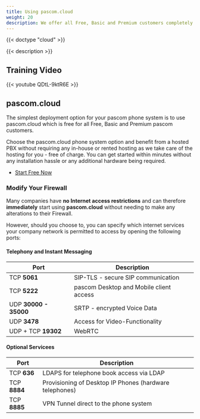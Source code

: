 ```yaml
---
title: Using pascom.cloud
weight: 20
description: We offer all Free, Basic and Premium customers completely free pascom.cloud phone system hosting. Simple, Secure, Fast - start free now.
---
```


{{< doctype "cloud" >}}
 
{{< description >}}

## Training Video

{{< youtube QDtL-9ktR6E  >}}

## pascom.cloud

The simplest deployment option for your pascom phone system is to use pascom.cloud which is free for all Free, Basic and Premium pascom customers. 

Choose the pascom.cloud phone system option and benefit from a hosted PBX without requiring any in-house or rented hosting as we take care of the hosting for you - free of charge. You can get started within minutes without any installation hassle or any additional hardware being required. 

 * [Start Free Now](http://my.pascom.net/do/cloud)

### Modify Your Firewall

Many companies have **no Internet access restrictions** and can therefore **immediately** start using **pascom.cloud** without needing to make any alterations to their Firewall.

However, should you choose to, you can specify which internet services your company network is permitted to access by opening the following ports:

#### Telephony and Instant Messaging

| Port | Description |
| ---- | ------------ |
| TCP **5061** | SIP-TLS - secure SIP communication |
| TCP **5222** | pascom Desktop and Mobile client access |
| UDP **30000 - 35000** | SRTP - encrypted Voice Data |
| UDP **3478** | Access for Video-Functionality |
| UDP + TCP **19302** | WebRTC | Access for Web Client |

#### Optional Servicees

| Port | Description |
| ---- | ------------ |
| TCP **636** | LDAPS for telephone book access via LDAP |
| TCP **8884**  | Provisioning of Desktop IP Phones (hardware telephones) |
| TCP **8885**  | VPN Tunnel direct to the phone system |